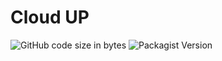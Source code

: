 # Cloud UP

![GitHub code size in bytes](https://img.shields.io/github/languages/code-size/budnieswski/cloud-up?style=flat-square)
![Packagist Version](https://img.shields.io/packagist/v/budnieswski/cloud-up?style=flat-square)
